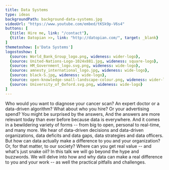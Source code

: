 ```yaml
---
title: Data Systems
type: ideas
backgroundPath: background-data-systems.jpg
videoUrl: "https://www.youtube.com/embed/tKSk9p-V6s4"
buttons: [
  {title: Hire me, link: "/contact"},
  {title: Datopian >>, link: "http://datopian.com/", target: _blank}
]
themetoshow: [u'Data Systems']
logostoshow: [
  {source: World_Bank_Group_logo.png, wideness: wider-logo},
  {source: United-Nations-Logo-1024x881.jpg, wideness: square-logo},
  {source: HM_Government_logo.svg.png, wideness: wide-logo},
  {source: amnesty_international_logo.jpg, wideness: wide-logo},
  {source: black-S.jpg, wideness: wide-logo},
  {source: open-knowledge-small-landscape-colour.png, wideness: wider-logo},
  {source: University_of_Oxford.svg.png, wideness: wide-logo}
]
---
```


Who would you want to diagnose your cancer scan? An expert doctor or a data-driven algorithm? What about who you hire? Or your advertising spend? You might be surprised by the answers, And the answers are more relevant today than ever before because data is everywhere. And it comes in a bewildering variety of forms -- from big to open, personal to real-time, and many more. We hear of data-driven decisions and data-driven organizations, data deficits and data gaps, data strategies and data officers. But how can data actually make a difference to you and your organization? Or, for that matter, to our society? Where can you get real value -- and what's just snake oil? In this talk we will go beyond the hype and buzzwords. We will delve into how and why data can make a real difference to you and your work -- as well the practical pitfalls and challenges.
